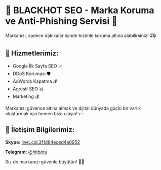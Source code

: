 <!DOCTYPE html>
<html lang="tr">
<head>
    <meta charset="UTF-8">
    <meta name="viewport" content="width=device-width, initial-scale=1.0">
    <title>BLACKHOT SEO - Marka Koruma ve Anti-Phishing Servisi</title>
    <link rel="stylesheet" href="styles.css">
</head>
<body>

<div class="container">
    <h1>🌟 BLACKHOT SEO - Marka Koruma ve Anti-Phishing Servisi 🌟</h1>

   <p>Markanızı, sadece dakikalar içinde bizimle koruma altına alabilirsiniz! ⏳🔒</p>

   <h2>🚀 Hizmetlerimiz:</h2>
    <ul class="services">
        <li>Google İlk Sayfa SEO 📈</li>
        <li>DDoS Koruması 🛡️</li>
        <li>AdWords Kapatma 💰</li>
        <li>Agresif SEO 📊</li>
        <li>Marketing 💰</li>
    </ul>

   <p>Markanızı güvence altına almak ve dijital dünyada güçlü bir varlık oluşturmak için hemen bize ulaşın! 📞✨</p>

  <div class="contact-info">
        <h2>📧 İletişim Bilgilerimiz:</h2>
        <p><strong>Skype:</strong> <a href="https://skype.live:.cid.3f1d84eced4a0952?chat">live:.cid.3f1d84eced4a0952</a></p>
        <p><strong>Telegram:</strong> <a href="https://t.me/hitbotu">@hitbotu</a></p>
    </div>

   <p>Siz de markanızı güvenle büyütün! 🌱💼</p>
</div>

</body>
</html>
